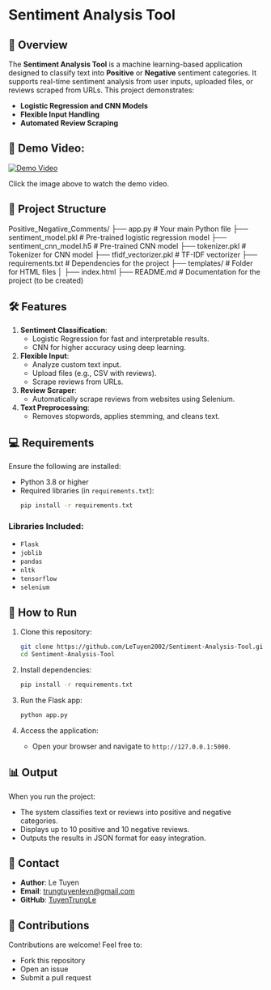 # Sentiment Analysis Tool

## 📜 Overview
The **Sentiment Analysis Tool** is a machine learning-based application designed to classify text into **Positive** or **Negative** sentiment categories. It supports real-time sentiment analysis from user inputs, uploaded files, or reviews scraped from URLs. This project demonstrates:
- **Logistic Regression and CNN Models**
- **Flexible Input Handling**
- **Automated Review Scraping**

## 🎥 Demo Video:

[![Demo Video](https://img.youtube.com/vi/6eAM4oHmN5o/0.jpg)](https://www.youtube.com/watch?v=6eAM4oHmN5o)

Click the image above to watch the demo video.


## 📂 Project Structure
Positive_Negative_Comments/
├── app.py                    # Your main Python file
├── sentiment_model.pkl       # Pre-trained logistic regression model
├── sentiment_cnn_model.h5    # Pre-trained CNN model
├── tokenizer.pkl             # Tokenizer for CNN model
├── tfidf_vectorizer.pkl      # TF-IDF vectorizer
├── requirements.txt          # Dependencies for the project
├── templates/                # Folder for HTML files
│   ├── index.html
├── README.md                 # Documentation for the project (to be created)

## 🛠️ Features
1. **Sentiment Classification**:
   - Logistic Regression for fast and interpretable results.
   - CNN for higher accuracy using deep learning.
2. **Flexible Input**:
   - Analyze custom text input.
   - Upload files (e.g., CSV with reviews).
   - Scrape reviews from URLs.
3. **Review Scraper**:
   - Automatically scrape reviews from websites using Selenium.
4. **Text Preprocessing**:
   - Removes stopwords, applies stemming, and cleans text.

## 💻 Requirements
Ensure the following are installed:
- Python 3.8 or higher
- Required libraries (in `requirements.txt`):
    ```bash
    pip install -r requirements.txt
    ```

### Libraries Included:
- `Flask`
- `joblib`
- `pandas`
- `nltk`
- `tensorflow`
- `selenium`

## 🚀 How to Run
1. Clone this repository:
    ```bash
    git clone https://github.com/LeTuyen2002/Sentiment-Analysis-Tool.git
    cd Sentiment-Analysis-Tool
    ```

2. Install dependencies:
    ```bash
    pip install -r requirements.txt
    ```

3. Run the Flask app:
    ```bash
    python app.py
    ```

4. Access the application:
   - Open your browser and navigate to `http://127.0.0.1:5000`.

## 📊 Output
When you run the project:
- The system classifies text or reviews into positive and negative categories.
- Displays up to 10 positive and 10 negative reviews.
- Outputs the results in JSON format for easy integration.

## 📧 Contact
- **Author**: Le Tuyen
- **Email**: [trungtuyenlevn@gmail.com](mailto:trungtuyenlevn@gmail.com)
- **GitHub**: [TuyenTrungLe](https://github.com/TuyenTrungLe)

## 🤝 Contributions
Contributions are welcome! Feel free to:
- Fork this repository
- Open an issue
- Submit a pull request
